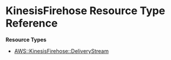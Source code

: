 # KinesisFirehose Resource Type Reference<a name="AWS_KinesisFirehose"></a>

**Resource Types**
+ [AWS::KinesisFirehose::DeliveryStream](aws-resource-kinesisfirehose-deliverystream.md)